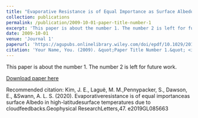 ```yaml
---
title: "Evaporative Resistance is of Equal Importance as Surface Albedo in High-Latitude Surface Temperatures Due to Cloud Feedbacks"
collection: publications
permalink: /publication/2009-10-01-paper-title-number-1
excerpt: 'This paper is about the number 1. The number 2 is left for future work.'
date: 2009-10-01
venue: 'Journal 1'
paperurl: 'https://agupubs.onlinelibrary.wiley.com/doi/epdf/10.1029/2019GL085663'
citation: 'Your Name, You. (2009). &quot;Paper Title Number 1.&quot; <i>Journal 1</i>. 1(1).'
---
```

This paper is about the number 1. The number 2 is left for future work.

[Download paper here](http://academicpages.github.io/files/paper1.pdf)

Recommended citation: Kim, J. E., Laguë, M. M.,Pennypacker, S., Dawson, E., &Swann, A. L. S. (2020). Evaporativeresistance is of equal importanceas surface Albedo in high-latitudesurface temperatures due to cloudfeedbacks.Geophysical ResearchLetters,47. e2019GL085663

